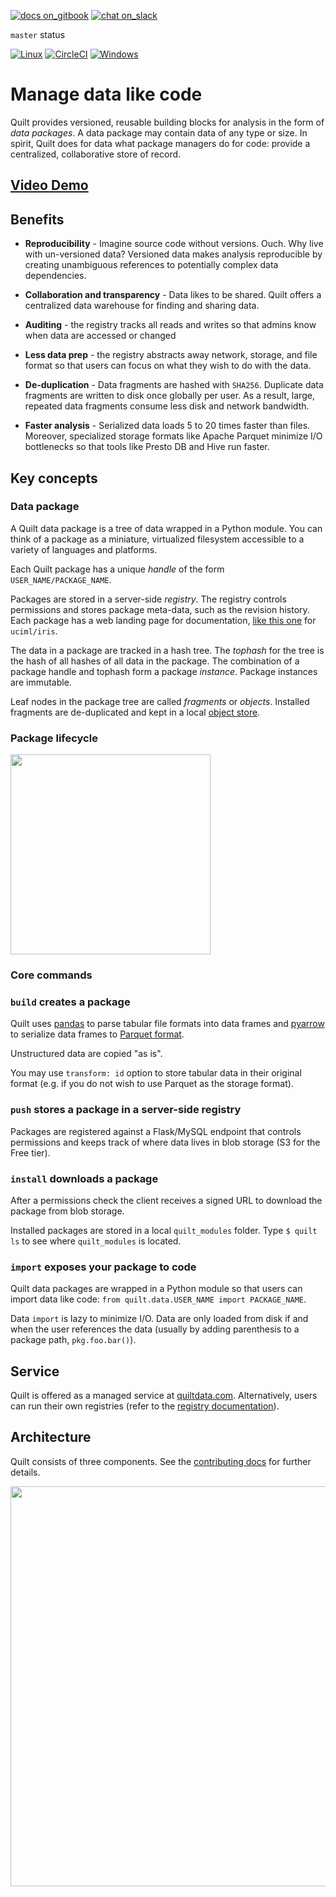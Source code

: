 <!-- /README.md and docs/README.md should remain identical copies, by hand (symlinks caused problems) !-->
[![docs on_gitbook](https://img.shields.io/badge/docs-on_gitbook-blue.svg?style=flat-square)](https://docs.quiltdata.com/)
[![chat on_slack](https://img.shields.io/badge/chat-on_slack-blue.svg?style=flat-square)](https://slack.quiltdata.com/)

`master` status

 [![Linux](https://travis-ci.org/quiltdata/quilt.svg?branch=master)](https://travis-ci.org/quiltdata/quilt/branches)
 [![CircleCI](https://circleci.com/gh/quiltdata/quilt/tree/master.svg?style=svg)](https://circleci.com/gh/quiltdata/quilt/tree/master)
[![Windows](https://ci.appveyor.com/api/projects/status/7s4sufpi2gr90ase/branch/master?svg=true)](https://ci.appveyor.com/project/akarve/quilt/branch/master)

# Manage data like code

Quilt provides versioned, reusable building blocks for analysis in the form of _data packages_. A data package may contain data of any type or size. In spirit, Quilt does for data what package managers do for code: provide a centralized, collaborative store of record.

## [Video Demo](https://www.youtube.com/watch?v=bKIV1GUVLPc)

## Benefits

* **Reproducibility** - Imagine source code without versions. Ouch. Why live with un-versioned data? Versioned data makes analysis reproducible by creating unambiguous references to potentially complex data dependencies.

* **Collaboration and transparency** - Data likes to be shared. Quilt offers a centralized data warehouse for finding and sharing data.

* **Auditing** - the registry tracks all reads and writes so that admins know when data are accessed or changed

* **Less data prep** - the registry abstracts away network, storage, and file format so that users can focus on what they wish to do with the data.

* **De-duplication** - Data fragments are hashed with `SHA256`. Duplicate data fragments are written to disk once globally per user. As a result, large, repeated data fragments consume less disk and network bandwidth.

* **Faster analysis** - Serialized data loads 5 to 20 times faster than files. Moreover, specialized storage formats like Apache Parquet minimize I/O bottlenecks so that tools like Presto DB and Hive run faster.

## Key concepts

### Data package
A Quilt data package is a tree of data wrapped in a Python module. You can think of a package as a miniature, virtualized filesystem accessible to a variety of languages and platforms.

Each Quilt package has a unique _handle_ of the form `USER_NAME/PACKAGE_NAME`.

Packages are stored in a server-side _registry_. The registry controls permissions and stores package meta-data, such as the revision history. Each package has a web landing page for documentation, [like this one](https://quiltdata.com/package/uciml/iris) for `uciml/iris`.

The data in a package are tracked in a hash tree. The _tophash_ for the tree is the hash of all hashes of all data in the package. The combination of a package handle and tophash form a package _instance_. Package instances are immutable.

Leaf nodes in the package tree are called _fragments_ or _objects_. Installed fragments are de-duplicated and kept in a local [object store](./repo-format.md).

### Package lifecycle

<img width="320" src="https://github.com/quiltdata/resources/blob/955656180ef6398a2729c7ebc28e5dc708f26bd3/img/big-picture.png?raw=true" />

### Core commands

### `build` creates a package

Quilt uses [pandas](http://pandas.pydata.org/) to parse tabular file formats into data frames and [pyarrow](https://arrow.apache.org/docs/python/) to serialize data frames to [Parquet format](https://parquet.apache.org/).

Unstructured data are copied "as is".

You may use `transform: id` option to store tabular data in their original format
(e.g. if you do not wish to use Parquet as the storage format).

### `push` stores a package in a server-side registry

Packages are registered against a Flask/MySQL endpoint that controls permissions and keeps track of where data lives in blob storage (S3 for the Free tier).

### `install` downloads a package

After a permissions check the client receives a signed URL to download the package from blob storage.

Installed packages are stored in a local `quilt_modules` folder.
Type `$ quilt ls` to see where `quilt_modules` is located.

### `import` exposes your package to code
Quilt data packages are wrapped in a Python module so that users can import data like code: `from quilt.data.USER_NAME import PACKAGE_NAME`.

Data `import` is lazy to minimize I/O. Data are only loaded from disk if and when the user references the data (usually by adding parenthesis to a package path, `pkg.foo.bar()`).

## Service
Quilt is offered as a managed service at [quiltdata.com](https://quiltdata.com).
Alternatively, users can run their own registries (refer to the [registry documentation](../registry/README.md)).

## Architecture
Quilt consists of three components. See the [contributing docs](https://github.com/quiltdata/quilt/blob/master/docs/CONTRIBUTING.md) for further details.
    
<img width="640" src="https://raw.githubusercontent.com/quiltdata/resources/master/img/arch.png" />

